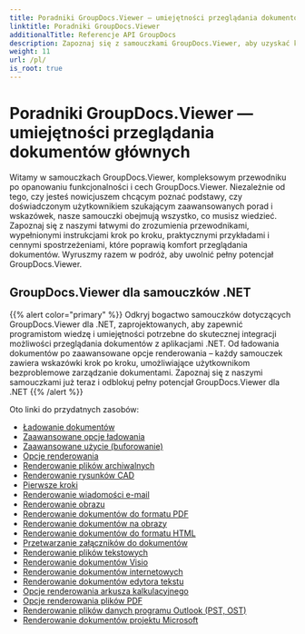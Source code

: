 ```yaml
---
title: Poradniki GroupDocs.Viewer — umiejętności przeglądania dokumentów głównych
linktitle: Poradniki GroupDocs.Viewer
additionalTitle: Referencje API GroupDocs
description: Zapoznaj się z samouczkami GroupDocs.Viewer, aby uzyskać kompleksowe wskazówki dotyczące maksymalizacji możliwości przeglądania dokumentów. Odblokuj jego pełny potencjał już dziś!
weight: 11
url: /pl/
is_root: true
---
```


# Poradniki GroupDocs.Viewer — umiejętności przeglądania dokumentów głównych


Witamy w samouczkach GroupDocs.Viewer, kompleksowym przewodniku po opanowaniu funkcjonalności i cech GroupDocs.Viewer. Niezależnie od tego, czy jesteś nowicjuszem chcącym poznać podstawy, czy doświadczonym użytkownikiem szukającym zaawansowanych porad i wskazówek, nasze samouczki obejmują wszystko, co musisz wiedzieć. Zapoznaj się z naszymi łatwymi do zrozumienia przewodnikami, wypełnionymi instrukcjami krok po kroku, praktycznymi przykładami i cennymi spostrzeżeniami, które poprawią komfort przeglądania dokumentów. Wyruszmy razem w podróż, aby uwolnić pełny potencjał GroupDocs.Viewer.

## GroupDocs.Viewer dla samouczków .NET
{{% alert color="primary" %}}
Odkryj bogactwo samouczków dotyczących GroupDocs.Viewer dla .NET, zaprojektowanych, aby zapewnić programistom wiedzę i umiejętności potrzebne do skutecznej integracji możliwości przeglądania dokumentów z aplikacjami .NET. Od ładowania dokumentów po zaawansowane opcje renderowania – każdy samouczek zawiera wskazówki krok po kroku, umożliwiające użytkownikom bezproblemowe zarządzanie dokumentami. Zapoznaj się z naszymi samouczkami już teraz i odblokuj pełny potencjał GroupDocs.Viewer dla .NET
{{% /alert %}}

Oto linki do przydatnych zasobów:
 
- [Ładowanie dokumentów](./net/loading-documents/)
- [Zaawansowane opcje ładowania](./net/advanced-loading/)
- [Zaawansowane użycie (buforowanie)](./net/advanced-usage-caching/)
- [Opcje renderowania](./net/rendering-options/)
- [Renderowanie plików archiwalnych](./net/rendering-archive-files/)
- [Renderowanie rysunków CAD](./net/rendering-cad-drawings/)
- [Pierwsze kroki](./net/getting-started/)
- [Renderowanie wiadomości e-mail](./net/rendering-email-messages/)
- [Renderowanie obrazu](./net/image-rendering/)
- [Renderowanie dokumentów do formatu PDF](./net/rendering-documents-pdf/)
- [Renderowanie dokumentów na obrazy](./net/rendering-documents-images/)
- [Renderowanie dokumentów do formatu HTML](./net/rendering-documents-html/)
- [Przetwarzanie załączników do dokumentów](./net/processing-document-attachments/)
- [Renderowanie plików tekstowych](./net/rendering-text-files/)
- [Renderowanie dokumentów Visio](./net/rendering-visio-documents/)
- [Renderowanie dokumentów internetowych](./net/rendering-web-documents/)
- [Renderowanie dokumentów edytora tekstu](./net/rendering-word-processing-documents/)
- [Opcje renderowania arkusza kalkulacyjnego](./net/spreadsheet-rendering-options/)
- [Opcje renderowania plików PDF](./net/pdf-rendering-options/)
- [Renderowanie plików danych programu Outlook (PST, OST)](./net/rendering-outlook-data-files/)
- [Renderowanie dokumentów projektu Microsoft](./net/rendering-ms-project-documents/)
